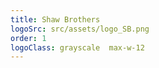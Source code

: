 ```yaml
---
title: Shaw Brothers
logoSrc: src/assets/logo_SB.png
order: 1
logoClass: grayscale  max-w-12
---
```


